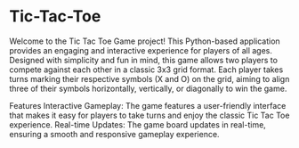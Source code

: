 # Tic-Tac-Toe
Welcome to the Tic Tac Toe Game project! This Python-based application provides an engaging and interactive experience for players of all ages. Designed with simplicity and fun in mind, this game allows two players to compete against each other in a classic 3x3 grid format. Each player takes turns marking their respective symbols (X and O) on the grid, aiming to align three of their symbols horizontally, vertically, or diagonally to win the game.

Features
Interactive Gameplay: The game features a user-friendly interface that makes it easy for players to take turns and enjoy the classic Tic Tac Toe experience.
Real-time Updates: The game board updates in real-time, ensuring a smooth and responsive gameplay experience.
